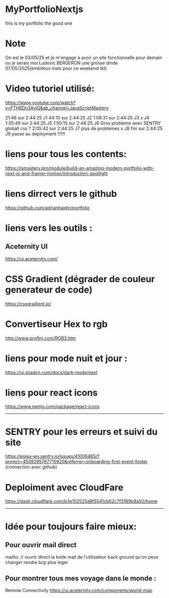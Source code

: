 # MyPortfolioNextjs
this is my portfolio the good one 

# Note 
On est le 03/05/25 et je m'engage à avoir un site fonctionnelle pour demain ou je serais moi Ludovic BERGERON une grosse dinde 07/05/2025(embiteux mais pour ce weekend tkt)


# Video tutoriel utilisé:
https://www.youtube.com/watch?v=FTH6Dn3AyIQ&ab_channel=JavaScriptMastery

21:46 sur 2:44:25 J1
44:10 sur 2:44:25 J2
1:08:31 sur 2:44:25 J3
x J4
1:35:49 sur 2:44:25 J5
1:50:15 sur 2:44:25 J6 Gros probleme avec SENTRY globall css ?
2:05:42 sur 2:44:25 J7 plus de problemes 
x J8
fini  sur 2:44:25 J9
passe au deployment !!!!!!

# liens pour tous les contents:
https://jsmastery.pro/module/build-an-amazing-modern-portfolio-with-next-js-and-framer-motion/introduction-spotlight

# liens dirrect vers le github 
https://github.com/adrianhajdin/portfolio


# liens vers les outils :

## Aceternity UI
https://ui.aceternity.com/

# CSS Gradient (dégrader de couleur generateur de code)
https://cssgradient.io/
# Convertiseur Hex to rgb
http://www.proftnj.com/RGB3.htm


# liens pour mode nuit et jour :
https://ui.shadcn.com/docs/dark-mode/next

 

# liens pour react icons
https://www.npmjs.com/package/react-icons

------------------------------------------------------------
# SENTRY pour les erreurs et suivi du site 
https://esiea-wv.sentry.io/issues/41006465/?project=4509295767715920&referrer=onboarding-first-event-footer 
(connection avec github)
# Deploiment avec CloudFare 
https://dash.cloudflare.com/b3e152525a8f5541cb62c7f3189b8a50/home

------------------------------------------------------------
# Idée pour toujours faire mieux:
## Pour ouvrir mail direct 
mailto: // ouvrir direct la boite mail de l'utilisateur 
back ground qu'on peux changer rendre bcp plus leger 

## Pour montrer tous mes voyage dans le monde :
Remote Connectivity
https://ui.aceternity.com/components/world-map




